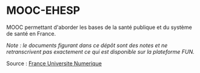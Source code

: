 # MOOC-EHESP
MOOC permettant d'aborder les bases de la santé publique et du système de santé en France.

_Note : le documents figurant dans ce dépôt sont des notes et ne retranscrivent pas exactement ce qui est disponible sur la plateforme FUN._

Source : [France Universite Numerique](https://www.france-universite-numerique-mooc.fr)
